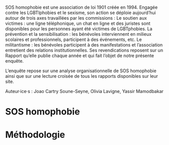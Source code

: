 SOS homophobie est une association de loi 1901 créée en 1994. Engagée contre les LGBTIphobies et le sexisme, son action se déploie aujourd’hui autour de trois axes travaillées par les commissions :
Le soutien aux victimes : une ligne téléphonique, un chat en ligne et des juristes sont disponibles pour les personnes ayant été victimes de LGBTphobies.
La prévention et la sensibilisation : les bénévoles interviennent en milieux scolaires et professionnels, participent à des événements, etc.
Le militantisme : les bénévoles participent à des manifestations et l’association entretient des relations institutionnelles. Ses revendications reposent sur un Rapport qu’elle publie chaque année et qui fait l’objet de notre présente enquête.

L’enquête repose sur une analyse organisationnelle de SOS homophobie ainsi que sur une lecture croisée de tous les rapports disponibles sur leur site.

Auteur·ice·s : Joao Cartry Soune-Seyne, Olivia Lavigne, Yassir Mamodbakar

# SOS homophobie

# Méthodologie
